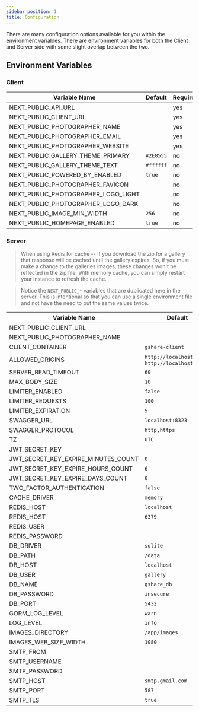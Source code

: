 ```yaml
---
sidebar_position: 1
title: Configuration
---
```


There are many configuration options available for you within the environment variables. There are environment variables for both the Client and Server side with some slight overlap between the two.

## Environment Variables

### Client

| Variable Name                       | Default   | Required |
| ----------------------------------- | --------- | -------- |
| NEXT_PUBLIC_API_URL                 |           | yes      |
| NEXT_PUBLIC_CLIENT_URL              |           | yes      |
| NEXT_PUBLIC_PHOTOGRAPHER_NAME       |           | yes      |
| NEXT_PUBLIC_PHOTOGRAPHER_EMAIL      |           | yes      |
| NEXT_PUBLIC_PHOTOGRAPHER_WEBSITE    |           | yes      |
| NEXT_PUBLIC_GALLERY_THEME_PRIMARY   | `#2E8555` | no       |
| NEXT_PUBLIC_GALLERY_THEME_TEXT      | `#ffffff` | no       |
| NEXT_PUBLIC_POWERED_BY_ENABLED      | `true`    | no       |
| NEXT_PUBLIC_PHOTOGRAPHER_FAVICON    |           | no       |
| NEXT_PUBLIC_PHOTOGRAPHER_LOGO_LIGHT |           | no       |
| NEXT_PUBLIC_PHOTOGRAPHER_LOGO_DARK  |           | no       |
| NEXT_PUBLIC_IMAGE_MIN_WIDTH         | `256`     | no       |
| NEXT_PUBLIC_HOMEPAGE_ENABLED        | `true`    | no       |

### Server

> When using Redis for cache -- If you download the zip for a gallery that response will be cached until the gallery expires. So, if you must make a change to the galleries images, these changes won't be reflected in the zip file. With memory cache, you can simply restart your instance to refresh the cache.

> Notice the `NEXT_PUBLIC_*` variables that are duplicated here in the server. This is intentional so that you can use a single environment file and not have the need to put the same values twice.

| Variable Name                       | Default                                          | Required |
| ----------------------------------- | ------------------------------------------------ | -------- |
| NEXT_PUBLIC_CLIENT_URL              |                                                  | yes      |
| NEXT_PUBLIC_PHOTOGRAPHER_NAME       |                                                  | yes      |
| CLIENT_CONTAINER                    | `gshare-client`                                  | no       |
| ALLOWED_ORIGINS                     | `http://localhost:3000`, `http://localhost:8323` | no       |
| SERVER_READ_TIMEOUT                 | `60`                                             | no       |
| MAX_BODY_SIZE                       | `10`                                             | no       |
| LIMITER_ENABLED                     | `false`                                          | no       |
| LIMITER_REQUESTS                    | `100`                                            | no       |
| LIMITER_EXPIRATION                  | `5`                                              | no       |
| SWAGGER_URL                         | `localhost:8323`                                 | no       |
| SWAGGER_PROTOCOL                    | `http,https`                                     | no       |
| TZ                                  | `UTC`                                            | no       |
| JWT_SECRET_KEY                      |                                                  | yes      |
| JWT_SECRET_KEY_EXPIRE_MINUTES_COUNT | `0`                                              | no       |
| JWT_SECRET_KEY_EXPIRE_HOURS_COUNT   | `6`                                              | no       |
| JWT_SECRET_KEY_EXPIRE_DAYS_COUNT    | `0`                                              | no       |
| TWO_FACTOR_AUTHENTICATION           | `false`                                          | no       |
| CACHE_DRIVER                        | `memory`                                         | no       |
| REDIS_HOST                          | `localhost`                                      | no       |
| REDIS_HOST                          | `6379`                                           | no       |
| REDIS_USER                          |                                                  | no       |
| REDIS_PASSWORD                      |                                                  | no       |
| DB_DRIVER                           | `sqlite`                                         | no       |
| DB_PATH                             | `/data`                                          | no       |
| DB_HOST                             | `localhost`                                      | no       |
| DB_USER                             | `gallery`                                        | no       |
| DB_NAME                             | `gshare_db`                                      | no       |
| DB_PASSWORD                         | `insecure`                                       | no       |
| DB_PORT                             | `5432`                                           | no       |
| GORM_LOG_LEVEL                      | `warn`                                           | no       |
| LOG_LEVEL                           | `info`                                           | no       |
| IMAGES_DIRECTORY                    | `/app/images`                                    | no       |
| IMAGES_WEB_SIZE_WIDTH               | `1080`                                           | no       |
| SMTP_FROM                           |                                                  | no       |
| SMTP_USERNAME                       |                                                  | no       |
| SMTP_PASSWORD                       |                                                  | no       |
| SMTP_HOST                           | `smtp.gmail.com`                                 | no       |
| SMTP_PORT                           | `587`                                            | no       |
| SMTP_TLS                            | `true`                                           | no       |
